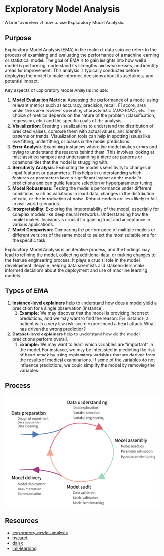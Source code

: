 # Exploratory Model Analysis

A brief overview of how to use Exploratory Model Analysis.

## Purpose

Exploratory Model Analysis (EMA) in the realm of data science refers to the process of examining and evaluating the performance of a machine learning or statistical model. The goal of EMA is to gain insights into how well a model is performing, understand its strengths and weaknesses, and identify areas for improvement. This analysis is typically conducted before deploying the model to make informed decisions about its usefulness and potential impact.

Key aspects of Exploratory Model Analysis include:

1. **Model Evaluation Metrics**: Assessing the performance of a model using relevant metrics such as accuracy, precision, recall, F1 score, area under the curve receiver operating characteristic (AUC-ROC), etc. The choice of metrics depends on the nature of the problem (classification, regression, etc.) and the specific goals of the analysis.
2. **Visualization**: Creating visualizations to understand the distribution of predicted values, compare them with actual values, and identify patterns or trends. Visualization tools can help in spotting issues like overfitting, underfitting, or biases in the model predictions.
3. **Error Analysis**: Examining instances where the model makes errors and trying to understand the reasons behind them. This involves looking at misclassified samples and understanding if there are patterns or commonalities that the model is struggling with.
4. **Sensitivity Analysis**: Evaluating the model's sensitivity to changes in input features or parameters. This helps in understanding which features or parameters have a significant impact on the model's predictions and can guide feature selection or hyperparameter tuning.
5. **Model Robustness**: Testing the model's performance under different conditions, such as variations in input data, changes in the distribution of data, or the introduction of noise. Robust models are less likely to fail in real-world scenarios.
6. **Interpretability**: Exploring the interpretability of the model, especially for complex models like deep neural networks. Understanding how the model makes decisions is crucial for gaining trust and acceptance in various applications.
7. **Model Comparison**: Comparing the performance of multiple models or different versions of the same model to select the most suitable one for the specific task.

Exploratory Model Analysis is an iterative process, and the findings may lead to refining the model, collecting additional data, or making changes to the feature engineering process. It plays a crucial role in the model development lifecycle, helping data scientists and stakeholders make informed decisions about the deployment and use of machine learning models.

## Types of EMA

1. **Instance-level explainers** help to understand how does a model yield a prediction for a single observation (instance).
   1. **Example:** We may discover that the model is providing incorrect predictions, and we may want to find the reason. For instance, a patient with a very low risk-score experienced a heart attack. What has driven the wrong prediction?
2. **Dataset-level explainers** help to understand how do the model predictions perform overall.
   1. **Example:** We may want to learn which variables are “important” in the model. For instance, we may be interested in predicting the risk of heart attack by using explanatory variables that are derived from the results of medical examinations. If some of the variables do not influence predictions, we could simplify the model by removing the variables.

## Process

![ema-process](images/MDP_washmachine.png)

## Resources

- [exploratory-model-analysis](https://ema.drwhy.ai/)
- [pycaret](https://pycaret.org/)
- [dalex](https://dalex.drwhy.ai/python/)
- [iml-learning](https://gitlab.com/ramsey-solutions/analytics/iml-learning)
